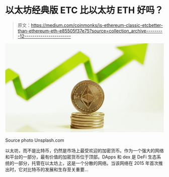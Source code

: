 # 以太坊经典版 ETC 比以太坊 ETH 好吗？

> 原文：<https://medium.com/coinmonks/is-ethereum-classic-etcbetter-than-ethereum-eth-e85505f37e75?source=collection_archive---------12----------------------->

![](img/78fadf505e1230ac59f16cf4ce5fb563.png)

Source photo Unsplash.com

以太坊，而不是比特币，仍然是市场上最受欢迎的加密货币。作为一个强大的网络和平台的一部分，最有价值的加密货币位于顶部。DApps 和 dex 是 DeFi 生态系统的一部分，托管在以太坊上，这是一个分散的网络。当该网络在 2015 年首次推出时，它对比特币的发展和生存至关重要…